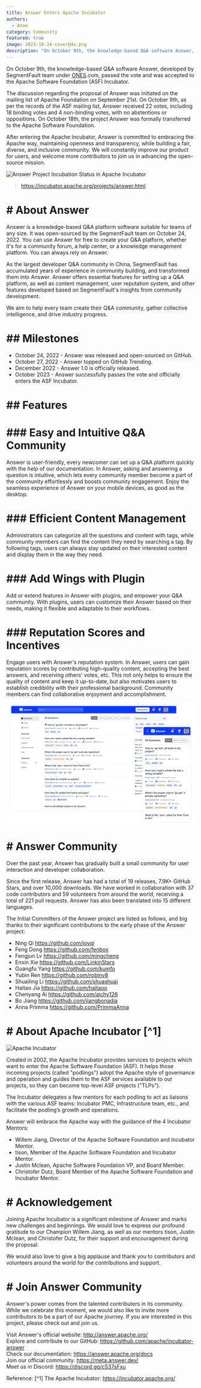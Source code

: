 ```yaml
---
title: Answer Enters Apache Incubator
authors:
  - Anne
category: Community
featured: true
image: 2023-10-24-cover@4x.png
description: "On October 9th, the knowledge-based Q&A software Answer, developed by SegmentFault team under ONES.com, passed the vote and was accepted to the Apache Software Foundation (ASF) Incubator."
---
```


On October 9th, the knowledge-based Q&A software Answer, developed by SegmentFault team under [ONES](http://ones.com/).com, passed the vote and was accepted to the Apache Software Foundation (ASF) Incubator.

The discussion regarding the proposal of Answer was initiated on the mailing list of Apache Foundation on September 21st. On October 9th, as per the records of the ASF mailing list, Answer received 22 votes, including 18 binding votes and 4 non-binding votes, with no abstentions or oppositions. On October 18th, the project Answer was formally transferred to the Apache Software Foundation.

After entering the Apache Incubator, Answer is committed to embracing the Apache way, maintaining openness and transparency, while building a fair, diverse, and inclusive community. We will constantly improve our product for users, and welcome more contributors to join us in advancing the open-source mission.

![Answer Project Incubation Status in Apache Incubator](apache-answer-project-page.png)

> https://incubator.apache.org/projects/answer.html

# # About Answer

Answer is a knowledge-based Q&A platform software suitable for teams of any size. It was open-sourced by the SegmentFault team on October 24, 2022. You can use Answer for free to create your Q&A platform, whether it's for a community forum, a help center, or a knowledge management platform. You can always rely on Answer.

As the largest developer Q&A community in China, SegmentFault has accumulated years of experience in community building, and transformed them into Answer. Answer offers essential features for setting up a Q&A platform, as well as content management, user reputation system, and other features developed based on SegmentFault's insights from community development.

We aim to help every team create their Q&A community, gather collective intelligence, and drive industry progress.

# ## Milestones
- October 24, 2022 - Answer was released and open-sourced on GitHub.
- October 27, 2022 - Answer topped on GitHub Trending.
- December 2022 - Answer 1.0 is officially released.
- October 2023 - Answer successfully passes the vote and officially enters the ASF Incubator.

# ## Features
# ### Easy and Intuitive Q&A Community
Answer is user-friendly, every newcomer can set up a Q&A platform quickly with the help of our documentation. In Answer, asking and answering a question is intuitive, which lets every community member become a part of the community effortlessly and boosts community engagement. Enjoy the seamless experience of Answer on your mobile devices, as good as the desktop.

# ### Efficient Content Management
Administrators can categorize all the questions and content with tags, while community members can find the content they need by searching a tag. By following tags, users can always stay updated on their interested content and display them in the way they need.

# ### Add Wings with Plugin
Add or extend features in Answer with plugins, and empower your Q&A community. With plugins, users can customize their Answer based on their needs, making it flexible and adaptable to their workflows.

# ### Reputation Scores and Incentives
Engage users with Answer's reputation system. In Answer, users can gain reputation scores by contributing high-quality content, accepting the best answers, and receiving others' votes, etc. This not only helps to ensure the quality of content and keep it up-to-date, but also motivates users to establish credibility with their professional background. Community members can find collaborative enjoyment and accomplishment.

![Screenshot of Answer](product-screenshot.gif)

# # Answer Community
Over the past year, Answer has gradually built a small community for user interaction and developer collaboration.

Since the first release, Answer has had a total of 19 releases, 7.9K+ GitHub Stars, and over 10,000 downloads. We have worked in collaboration with 37 code contributors and 59 volunteers from around the world, receiving a total of 221 pull requests. Answer has also been translated into 15 different languages.

The Initial Committers of the Answer project are listed as follows, and big thanks to  their significant contributions to the early phase of the Answer project:
- Ning Qi https://github.com/joyqi
- Feng Dong https://github.com/fenbox
- Fengjun Lv https://github.com/mingcheng
- Enxin Xie https://github.com/LinkinStars
- Guangfu Yang https://github.com/kumfo
- Yubin Ren https://github.com/robinv8
- Shuailing Li https://github.com/shuashuai
- Haitao Jia https://github.com/haitaoo
- Chenyang Ai https://github.com/aichy126
- Bo Jiang  https://github.com/jiangbonadia
- Anna Primma https://github.com/PrimmaAnna

# # About Apache Incubator [^1]

![Apache Incubator](apache-incubator-logo.png)

Created in 2002, the Apache Incubator provides services to projects which want to enter the Apache Software Foundation (ASF). It helps those incoming projects (called "podlings") adopt the Apache style of governance and operation and guides them to the ASF services available to our projects, so they can become top-level ASF projects ("TLPs").

The Incubator delegates a few mentors for each podling to act as liaisons with the various ASF teams: Incubator PMC, Infrastructure team, etc., and facilitate the podling’s growth and operations.

Answer will embrace the Apache way with the guidance of the 4 Incubator Mentors:
- Willem Jiang, Director of the Apache Software Foundation and Incubator Mentor.
- tison, Member of the Apache Software Foundation and Incubator Mentor.
- Justin Mclean, Apache Software Foundation VP, and Board Member.
- Christofer Dutz, Board Member of the Apache Software Foundation and Incubator Mentor.

# # Acknowledgement
Joining Apache Incubator is a significant milestone of Answer and marks new challenges and beginnings. We would love to express our profound gratitude to our Champion Willem Jiang, as well as our mentors tison, Justin Mclean, and Christofer Dutz, for their support and encouragement during the proposal.

We would also love to give a big applause and thank you to contributors and volunteers around the world for the contributions and support.


# # Join Answer Community
Answer's power comes from the talented contributers in its community. While we celebrate this moment, we would also like to invite more contributors to be a part of our Apache journey. If you are interested in this project, please check out and join us.

Visit Answer's official website: http://answer.apache.org/     
Explore and contribute to our GitHub: https://github.com/apache/incubator-answer       
Check our documentation: https://answer.apache.org/docs          
Join our official community: https://meta.answer.dev/         
Meet us in Discord: https://discord.gg/c537sFxu

Reference: [^1] The Apache Incubator: https://incubator.apache.org/

